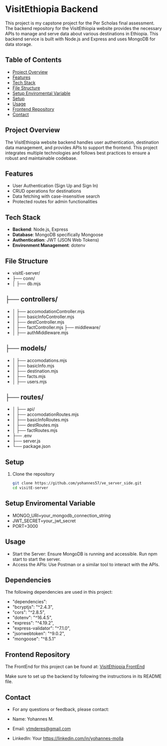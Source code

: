 # VisitEthiopia Backend

This project is my capstone project for the Per Scholas final assessment. The backend repository for the VisitEthiopia website provides the necessary APIs to manage and serve data about various destinations in Ethiopia. This backend service is built with Node.js and Express and uses MongoDB for data storage.

## Table of Contents

- [Project Overview](#project-overview)
- [Features](#features)
- [Tech Stack](#tech-stack)
- [File Structure](#file-structure)
- [Setup Enviromental Variable](#env)
- [Setup](#setup)
- [Usage](#usage)
- [Frontend Repository](#frontend-repository)
- [Contact](#contact)

## Project Overview

The VisitEthiopia website backend handles user authentication, destination data management, and provides APIs to support the frontend. This project integrates multiple technologies and follows best practices to ensure a robust and maintainable codebase.

## Features

- User Authentication (Sign Up and Sign In)
- CRUD operations for destinations
- Data fetching with case-insensitive search
- Protected routes for admin functionalities

## Tech Stack

- **Backend**: Node.js, Express
- **Database**: MongoDB specifically Mongoose
- **Authentication**: JWT (JSON Web Tokens)
- **Environment Management**: dotenv

## File Structure

- visitE-server/
- ├── conn/
- │ ├── db.mjs

## ├── controllers/

- │ ├── accomodationController.mjs
- │ ├── basicInfoController.mjs
- │ ├── destController.mjs
- │ ├── factController.mjs
  ├── middleware/
- │ ├── authMiddleware.mjs

## ├── models/

- │ ├── accomodations.mjs
- │ ├── basicInfo.mjs
- │ ├── destination.mjs
- │ ├── facts.mjs
- │ ├── users.mjs

## ├── routes/

- │ ├── api/
- │ ├── accomodationRoutes.mjs
- │ ├── basicInfoRoutes.mjs
- │ ├── destRoutes.mjs
- │ ├── factRoutes.mjs
- ├── .env
- ├── server.js
- └── package.json

## Setup

1. Clone the repository
   ```bash
   git clone https://github.com/yohannes57/ve_server_side.git
   cd visitE-server
   ```

## Setup Enviromental Variable

- MONGO_URI=your_mongodb_connection_string
- JWT_SECRET=your_jwt_secret
- PORT=3000

## Usage

- Start the Server: Ensure MongoDB is running and accessible. Run npm start to start the server.
- Access the APIs: Use Postman or a similar tool to interact with the APIs.

## Dependencies

The following dependencies are used in this project:

- "dependencies":
- "bcryptjs": "^2.4.3",
- "cors": "^2.8.5",
- "dotenv": "^16.4.5",
- "express": "^4.19.2",
- "express-validator": "^7.1.0",
- "jsonwebtoken": "^9.0.2",
- "mongoose": "^8.5.1"

## Frontend Repository

The FrontEnd for this project can be found at: [VisitEthiopia FrontEnd](https://github.com/yohannes57/ve_client_side.git)

Make sure to set up the backend by following the instructions in its README file.

## Contact

- For any questions or feedback, please contact:

- Name: Yohannes M.
- Email: ytmderes@gmail.com
- LinkedIn: Your https://linkedin.com/in/yohannes-molla
